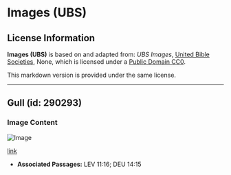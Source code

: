 # Images (UBS)

## License Information

**Images (UBS)** is based on and adapted from: _UBS Images_, [United Bible Societies](https://unitedbiblesocieties.org/), None, which is licensed under a [Public Domain CC0](https://creativecommons.org/public-domain/cc0/).

This markdown version is provided under the same license.



--------------------------------

## Gull (id: 290293)

### Image Content

![Image](https://cdn.aquifer.bible/aquifer-content/resources/Media/WEB-0794_seagull.jpg)

[link](https://cdn.aquifer.bible/aquifer-content/resources/Media/WEB-0794_seagull.jpg)

* **Associated Passages:** LEV 11:16; DEU 14:15

